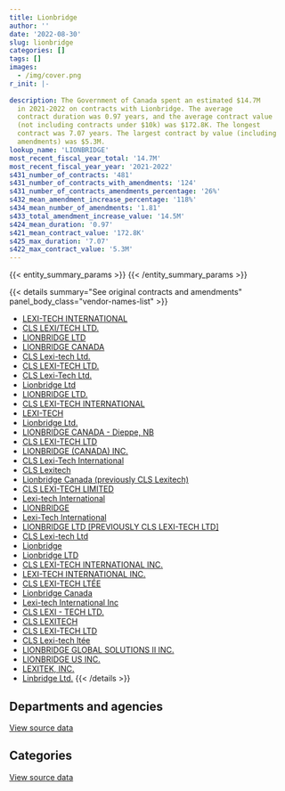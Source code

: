 ```yaml
---
title: Lionbridge
author: ''
date: '2022-08-30'
slug: lionbridge
categories: []
tags: []
images:
  - /img/cover.png
r_init: |-
  
description: The Government of Canada spent an estimated $14.7M
  in 2021-2022 on contracts with Lionbridge. The average
  contract duration was 0.97 years, and the average contract value
  (not including contracts under $10k) was $172.8K. The longest
  contract was 7.07 years. The largest contract by value (including
  amendments) was $5.3M.
lookup_name: 'LIONBRIDGE'
most_recent_fiscal_year_total: '14.7M'
most_recent_fiscal_year_year: '2021-2022'
s431_number_of_contracts: '481'
s431_number_of_contracts_with_amendments: '124'
s431_number_of_contracts_amendments_percentage: '26%'
s432_mean_amendment_increase_percentage: '118%'
s434_mean_number_of_amendments: '1.81'
s433_total_amendment_increase_value: '14.5M'
s424_mean_duration: '0.97'
s421_mean_contract_value: '172.8K'
s425_max_duration: '7.07'
s422_max_contract_value: '5.3M'
---
```


<script src="/rmarkdown-libs/htmlwidgets/htmlwidgets.js"></script>
<link href="/rmarkdown-libs/datatables-css/datatables-crosstalk.css" rel="stylesheet" />
<script src="/rmarkdown-libs/datatables-binding/datatables.js"></script>
<script src="/rmarkdown-libs/jquery/jquery-3.6.0.min.js"></script>
<link href="/rmarkdown-libs/dt-core-bootstrap/css/dataTables.bootstrap.min.css" rel="stylesheet" />
<link href="/rmarkdown-libs/dt-core-bootstrap/css/dataTables.bootstrap.extra.css" rel="stylesheet" />
<script src="/rmarkdown-libs/dt-core-bootstrap/js/jquery.dataTables.min.js"></script>
<script src="/rmarkdown-libs/dt-core-bootstrap/js/dataTables.bootstrap.min.js"></script>
<link href="/rmarkdown-libs/crosstalk/css/crosstalk.min.css" rel="stylesheet" />
<script src="/rmarkdown-libs/crosstalk/js/crosstalk.min.js"></script>
<script src="/rmarkdown-libs/htmlwidgets/htmlwidgets.js"></script>
<link href="/rmarkdown-libs/datatables-css/datatables-crosstalk.css" rel="stylesheet" />
<script src="/rmarkdown-libs/datatables-binding/datatables.js"></script>
<script src="/rmarkdown-libs/jquery/jquery-3.6.0.min.js"></script>
<link href="/rmarkdown-libs/dt-core-bootstrap/css/dataTables.bootstrap.min.css" rel="stylesheet" />
<link href="/rmarkdown-libs/dt-core-bootstrap/css/dataTables.bootstrap.extra.css" rel="stylesheet" />
<script src="/rmarkdown-libs/dt-core-bootstrap/js/jquery.dataTables.min.js"></script>
<script src="/rmarkdown-libs/dt-core-bootstrap/js/dataTables.bootstrap.min.js"></script>
<link href="/rmarkdown-libs/crosstalk/css/crosstalk.min.css" rel="stylesheet" />
<script src="/rmarkdown-libs/crosstalk/js/crosstalk.min.js"></script>

{{< entity_summary_params >}}
{{< /entity_summary_params >}}

{{< details summary="See original contracts and amendments" panel_body_class="vendor-names-list" >}}
- [LEXI-TECH INTERNATIONAL](https://search.open.canada.ca/en/ct/?sort=contract_value_f%20desc&page=1&search_text=%22LEXI-TECH%20INTERNATIONAL%22)
- [CLS LEXI/TECH LTD.](https://search.open.canada.ca/en/ct/?sort=contract_value_f%20desc&page=1&search_text=%22CLS%20LEXI%2fTECH%20LTD.%22)
- [LIONBRIDGE LTD](https://search.open.canada.ca/en/ct/?sort=contract_value_f%20desc&page=1&search_text=%22LIONBRIDGE%20LTD%22)
- [LIONBRIDGE CANADA](https://search.open.canada.ca/en/ct/?sort=contract_value_f%20desc&page=1&search_text=%22LIONBRIDGE%20CANADA%22)
- [CLS Lexi-tech Ltd.](https://search.open.canada.ca/en/ct/?sort=contract_value_f%20desc&page=1&search_text=%22CLS%20Lexi-tech%20Ltd.%22)
- [CLS LEXI-TECH LTD.](https://search.open.canada.ca/en/ct/?sort=contract_value_f%20desc&page=1&search_text=%22CLS%20LEXI-TECH%20LTD.%22)
- [CLS Lexi-Tech Ltd.](https://search.open.canada.ca/en/ct/?sort=contract_value_f%20desc&page=1&search_text=%22CLS%20Lexi-Tech%20Ltd.%22)
- [Lionbridge Ltd](https://search.open.canada.ca/en/ct/?sort=contract_value_f%20desc&page=1&search_text=%22Lionbridge%20Ltd%22)
- [LIONBRIDGE LTD.](https://search.open.canada.ca/en/ct/?sort=contract_value_f%20desc&page=1&search_text=%22LIONBRIDGE%20LTD.%22)
- [CLS LEXI-TECH INTERNATIONAL](https://search.open.canada.ca/en/ct/?sort=contract_value_f%20desc&page=1&search_text=%22CLS%20LEXI-TECH%20INTERNATIONAL%22)
- [LEXI-TECH](https://search.open.canada.ca/en/ct/?sort=contract_value_f%20desc&page=1&search_text=%22LEXI-TECH%22)
- [Lionbridge Ltd.](https://search.open.canada.ca/en/ct/?sort=contract_value_f%20desc&page=1&search_text=%22Lionbridge%20Ltd.%22)
- [LIONBRIDGE CANADA - Dieppe, NB](https://search.open.canada.ca/en/ct/?sort=contract_value_f%20desc&page=1&search_text=%22LIONBRIDGE%20CANADA%20-%20Dieppe%2c%20NB%22)
- [CLS LEXI-TECH LTD](https://search.open.canada.ca/en/ct/?sort=contract_value_f%20desc&page=1&search_text=%22CLS%20LEXI-TECH%20LTD%22)
- [LIONBRIDGE (CANADA) INC.](https://search.open.canada.ca/en/ct/?sort=contract_value_f%20desc&page=1&search_text=%22LIONBRIDGE%20%28CANADA%29%20INC.%22)
- [CLS Lexi-Tech International](https://search.open.canada.ca/en/ct/?sort=contract_value_f%20desc&page=1&search_text=%22CLS%20Lexi-Tech%20International%22)
- [CLS Lexitech](https://search.open.canada.ca/en/ct/?sort=contract_value_f%20desc&page=1&search_text=%22CLS%20Lexitech%22)
- [Lionbridge Canada (previously CLS Lexitech)](https://search.open.canada.ca/en/ct/?sort=contract_value_f%20desc&page=1&search_text=%22Lionbridge%20Canada%20%28previously%20CLS%20Lexitech%29%22)
- [CLS LEXI-TECH LIMITED](https://search.open.canada.ca/en/ct/?sort=contract_value_f%20desc&page=1&search_text=%22CLS%20LEXI-TECH%20LIMITED%22)
- [Lexi-tech International](https://search.open.canada.ca/en/ct/?sort=contract_value_f%20desc&page=1&search_text=%22Lexi-tech%20International%22)
- [LIONBRIDGE](https://search.open.canada.ca/en/ct/?sort=contract_value_f%20desc&page=1&search_text=%22LIONBRIDGE%22)
- [Lexi-Tech International](https://search.open.canada.ca/en/ct/?sort=contract_value_f%20desc&page=1&search_text=%22Lexi-Tech%20International%22)
- [LIONBRIDGE LTD \[PREVIOUSLY CLS LEXI-TECH LTD\]](https://search.open.canada.ca/en/ct/?sort=contract_value_f%20desc&page=1&search_text=%22LIONBRIDGE%20LTD%20%5bPREVIOUSLY%20CLS%20LEXI-TECH%20LTD%5d%22)
- [CLS Lexi-tech Ltd](https://search.open.canada.ca/en/ct/?sort=contract_value_f%20desc&page=1&search_text=%22CLS%20Lexi-tech%20Ltd%22)
- [Lionbridge](https://search.open.canada.ca/en/ct/?sort=contract_value_f%20desc&page=1&search_text=%22Lionbridge%22)
- [Lionbridge LTD](https://search.open.canada.ca/en/ct/?sort=contract_value_f%20desc&page=1&search_text=%22Lionbridge%20LTD%22)
- [CLS LEXI-TECH INTERNATIONAL INC.](https://search.open.canada.ca/en/ct/?sort=contract_value_f%20desc&page=1&search_text=%22CLS%20LEXI-TECH%20INTERNATIONAL%20INC.%22)
- [LEXI-TECH INTERNATIONAL INC.](https://search.open.canada.ca/en/ct/?sort=contract_value_f%20desc&page=1&search_text=%22LEXI-TECH%20INTERNATIONAL%20INC.%22)
- [CLS LEXI-TECH LTÉE](https://search.open.canada.ca/en/ct/?sort=contract_value_f%20desc&page=1&search_text=%22CLS%20LEXI-TECH%20LT%c3%89E%22)
- [Lionbridge Canada](https://search.open.canada.ca/en/ct/?sort=contract_value_f%20desc&page=1&search_text=%22Lionbridge%20Canada%22)
- [Lexi-tech International Inc](https://search.open.canada.ca/en/ct/?sort=contract_value_f%20desc&page=1&search_text=%22Lexi-tech%20International%20Inc%22)
- [CLS LEXI - TECH LTD.](https://search.open.canada.ca/en/ct/?sort=contract_value_f%20desc&page=1&search_text=%22CLS%20LEXI%20-%20TECH%20LTD.%22)
- [CLS LEXITECH](https://search.open.canada.ca/en/ct/?sort=contract_value_f%20desc&page=1&search_text=%22CLS%20LEXITECH%22)
- [CLS LEXI-TECH LTD](https://search.open.canada.ca/en/ct/?sort=contract_value_f%20desc&page=1&search_text=%22CLS%20LEXI-TECH%20%20LTD%22)
- [CLS Lexi-tech ltée](https://search.open.canada.ca/en/ct/?sort=contract_value_f%20desc&page=1&search_text=%22CLS%20Lexi-tech%20lt%c3%a9e%22)
- [LIONBRIDGE GLOBAL SOLUTIONS II INC.](https://search.open.canada.ca/en/ct/?sort=contract_value_f%20desc&page=1&search_text=%22LIONBRIDGE%20GLOBAL%20SOLUTIONS%20II%20INC.%22)
- [LIONBRIDGE US INC.](https://search.open.canada.ca/en/ct/?sort=contract_value_f%20desc&page=1&search_text=%22LIONBRIDGE%20US%20INC.%22)
- [LEXITEK, INC.](https://search.open.canada.ca/en/ct/?sort=contract_value_f%20desc&page=1&search_text=%22LEXITEK%2c%20INC.%22)
- [Linbridge Ltd.](https://search.open.canada.ca/en/ct/?sort=contract_value_f%20desc&page=1&search_text=%22Linbridge%20Ltd.%22)
{{< /details >}}

## Departments and agencies

<div id="htmlwidget-1" style="width:100%;height:auto;" class="datatables html-widget"></div>
<script type="application/json" data-for="htmlwidget-1">{"x":{"style":"bootstrap","filter":"none","vertical":false,"data":[["<a href=\"/departments/aandc-aadnc/\">Crown-Indigenous Relations and Northern Affairs Canada<\/a>","<a href=\"/departments/acoa-apeca/\">Atlantic Canada Opportunities Agency<\/a>","<a href=\"/departments/cas-satj/\">Courts Administration Service<\/a>","<a href=\"/departments/ced-dec/\">Canada Economic Development for Quebec Regions<\/a>","<a href=\"/departments/cer-rec/\">Canada Energy Regulator<\/a>","<a href=\"/departments/cfia-acia/\">Canadian Food Inspection Agency<\/a>","<a href=\"/departments/cihr-irsc/\">Canadian Institutes of Health Research<\/a>","<a href=\"/departments/cra-arc/\">Canada Revenue Agency<\/a>","<a href=\"/departments/crtc/\">Canadian Radio-television and Telecommunications Commission<\/a>","<a href=\"/departments/csc-scc/\">Correctional Service of Canada<\/a>","<a href=\"/departments/dfatd-maecd/\">Global Affairs Canada<\/a>","<a href=\"/departments/dfo-mpo/\">Fisheries and Oceans Canada<\/a>","<a href=\"/departments/ec/\">Environment and Climate Change Canada<\/a>","<a href=\"/departments/esdc-edsc/\">Employment and Social Development Canada<\/a>","<a href=\"/departments/hc-sc/\">Health Canada<\/a>","<a href=\"/departments/iaac-aeic/\">Impact Assessment Agency of Canada<\/a>","<a href=\"/departments/ic/\">Innovation, Science and Economic Development Canada<\/a>","<a href=\"/departments/isc-sac/\">Indigenous Services Canada<\/a>","<a href=\"/departments/nrc-cnrc/\">National Research Council Canada<\/a>","<a href=\"/departments/nrcan-rncan/\">Natural Resources Canada<\/a>","<a href=\"/departments/opc-cpvp/\">Office of the Privacy Commissioner of Canada<\/a>","<a href=\"/departments/pc/\">Parks Canada<\/a>","<a href=\"/departments/pch/\">Canadian Heritage<\/a>","<a href=\"/departments/pco-bcp/\">Privy Council Office<\/a>","<a href=\"/departments/phac-aspc/\">Public Health Agency of Canada<\/a>","<a href=\"/departments/pwgsc-tpsgc/\">Public Services and Procurement Canada<\/a>","<a href=\"/departments/statcan/\">Statistics Canada<\/a>","<a href=\"/departments/tc/\">Transport Canada<\/a>","<a href=\"/departments/tsb-bst/\">Transportation Safety Board of Canada<\/a>","<a href=\"/departments/vac-acc/\">Veterans Affairs Canada<\/a>","<a href=\"/departments/wage/\">Department for Women and Gender Equality<\/a>","<a href=\"/departments/wd-deo/\">Western Economic Diversification Canada<\/a>"],[38624.34,0,400000,11354.01,148468.55,139871.81,91259,90214.11,304659.36,56305.17,null,172673.37,218313.16,21811.12,269057.29,28250,null,38624.34,0,null,99892,null,12735.6,25973.71,301603.56,6208278.66,null,562315.98,28717.52,null,null,49720],[38730.16,0,1200000,null,186486.84,162107.59,90400,179889.09,502785.77,91820.18,12271.35,null,315908.52,93676.45,286363.41,177410,null,38730.16,10031.55,null,null,null,21229.83,26044.87,103411.6,10378907.07,1127000,null,28796.2,null,16000,39550],[null,3375.8,1200000,null,79452.78,101146.93,0,7298.96,272912.54,28237.54,null,null,308530.17,17089.4,549993.4,11300,115007.19,5059,17392.57,null,39999.8,150730.86,8436.22,19787.22,449270.28,9261991.41,null,257241.33,2911.09,null,110489.9,null],[null,56624.17,800000,null,13968.85,177309.15,null,4059.42,226021.61,336289.71,39778.29,null,337104.97,17287.45,698810.89,93867.36,459594.76,119216.62,6693.36,0,null,299149.19,8529.02,39782.02,651872.39,9828801.65,null,382794.27,null,36000,101746.35,null]],"container":"<table class=\"table table-striped table-hover row-border order-column display\">\n  <thead>\n    <tr>\n      <th>Department<\/th>\n      <th>2018-2019<\/th>\n      <th>2019-2020<\/th>\n      <th>2020-2021<\/th>\n      <th>2021-2022<\/th>\n    <\/tr>\n  <\/thead>\n<\/table>","options":{"order":[[4,"desc"]],"pageLength":10,"autoWidth":true,"columnDefs":[{"targets":1,"render":"function(data, type, row, meta) {\n    return type !== 'display' ? data : DTWidget.formatCurrency(data, \"$\", 2, 3, \",\", \".\", true, null);\n  }"},{"targets":2,"render":"function(data, type, row, meta) {\n    return type !== 'display' ? data : DTWidget.formatCurrency(data, \"$\", 2, 3, \",\", \".\", true, null);\n  }"},{"targets":3,"render":"function(data, type, row, meta) {\n    return type !== 'display' ? data : DTWidget.formatCurrency(data, \"$\", 2, 3, \",\", \".\", true, null);\n  }"},{"targets":4,"render":"function(data, type, row, meta) {\n    return type !== 'display' ? data : DTWidget.formatCurrency(data, \"$\", 2, 3, \",\", \".\", true, null);\n  }"},{"width":"16%","targets":[1,2,3,4]},{"className":"dt-right","targets":[1,2,3,4]}],"orderClasses":false}},"evals":["options.columnDefs.0.render","options.columnDefs.1.render","options.columnDefs.2.render","options.columnDefs.3.render"],"jsHooks":[]}</script>
<p class="text-right">
<a href="https://github.com/GoC-Spending/contracts-data/tree/main/data/out/vendors/lionbridge/summary_by_fiscal_year_by_department.csv" class="source-data-link btn btn-link">View source data</a>
</p>

## Categories

<div id="htmlwidget-2" style="width:100%;height:auto;" class="datatables html-widget"></div>
<script type="application/json" data-for="htmlwidget-2">{"x":{"style":"bootstrap","filter":"none","vertical":false,"data":[["<a href=\"/categories/other/\">(Other)<\/a>","<a href=\"/categories/facilities_and_construction/\">Facilities and construction<\/a>","<a href=\"/categories/professional_services/\">Professional services<\/a>"],[11354.01,null,9307368.66],[null,null,15127550.63],[null,3783.21,13013871.16],[null,6693.36,14728608.16]],"container":"<table class=\"table table-striped table-hover row-border order-column display\">\n  <thead>\n    <tr>\n      <th>Category<\/th>\n      <th>2018-2019<\/th>\n      <th>2019-2020<\/th>\n      <th>2020-2021<\/th>\n      <th>2021-2022<\/th>\n    <\/tr>\n  <\/thead>\n<\/table>","options":{"order":[[4,"desc"]],"dom":"t","pageLength":30,"autoWidth":true,"columnDefs":[{"targets":1,"render":"function(data, type, row, meta) {\n    return type !== 'display' ? data : DTWidget.formatCurrency(data, \"$\", 2, 3, \",\", \".\", true, null);\n  }"},{"targets":2,"render":"function(data, type, row, meta) {\n    return type !== 'display' ? data : DTWidget.formatCurrency(data, \"$\", 2, 3, \",\", \".\", true, null);\n  }"},{"targets":3,"render":"function(data, type, row, meta) {\n    return type !== 'display' ? data : DTWidget.formatCurrency(data, \"$\", 2, 3, \",\", \".\", true, null);\n  }"},{"targets":4,"render":"function(data, type, row, meta) {\n    return type !== 'display' ? data : DTWidget.formatCurrency(data, \"$\", 2, 3, \",\", \".\", true, null);\n  }"},{"width":"16%","targets":[1,2,3,4]},{"className":"dt-right","targets":[1,2,3,4]}],"orderClasses":false,"lengthMenu":[10,25,30,50,100]}},"evals":["options.columnDefs.0.render","options.columnDefs.1.render","options.columnDefs.2.render","options.columnDefs.3.render"],"jsHooks":[]}</script>
<p class="text-right">
<a href="https://github.com/GoC-Spending/contracts-data/tree/main/data/out/vendors/lionbridge/summary_by_fiscal_year_by_category.csv" class="source-data-link btn btn-link">View source data</a>
</p>
